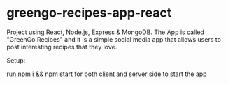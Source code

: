 # greengo-recipes-app-react
Project using React, Node.js, Express & MongoDB. The App is called "GreenGo Recipes" and it is a simple social media app that allows users to post interesting recipes that they love.

Setup:

run npm i && npm start for both client and server side to start the app
